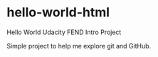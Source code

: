 # hello-world-html
Hello World Udacity FEND Intro Project

Simple project to help me explore git and GitHub.
